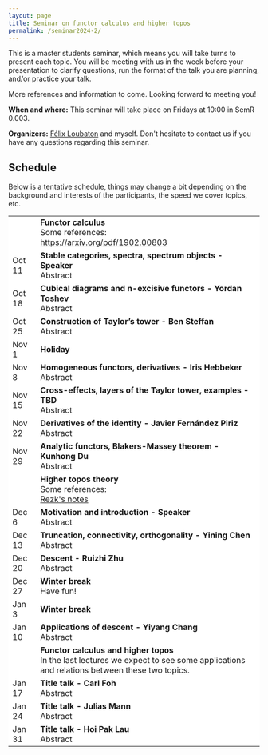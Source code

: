 ```yaml
---
layout: page
title: Seminar on functor calculus and higher topos
permalink: /seminar2024-2/
---
```


This is a master students seminar, which means you will take turns to present each topic. You will be meeting with us in the week before your presentation to clarify questions, run the format of the talk you are planning, and/or practice your talk.

More references and information to come. Looking forward to meeting you!

<b>When and where:</b> This seminar will take place on Fridays at 10:00 in SemR 0.003.

<b>Organizers:</b> <a href="https://felixloubaton.github.io/">Félix Loubaton</a> and myself. Don't hesitate to contact us if you have any questions regarding this seminar.



## Schedule 

Below is a tentative schedule, things may change a bit depending on the background and interests of the participants, the speed we cover topics, etc.
<style>
  .no-border, .no-border td, .no-border th {
    border: none;
      background-color: white;
  }
  
  table {
   border-collapse: collapse;
}

table tr, table td, table th {
   border: none;
}
</style>
<style>
.right-justify {
  text-align: right;
}
</style>

<table class="no-border">
    <tr>
    <td></td>
    <td><b>Functor calculus</b><br>
    Some references: <br>
      <a href=" https://arxiv.org/pdf/1902.00803"> https://arxiv.org/pdf/1902.00803</a><br> 
    </td>
  </tr>

  <tr>
    <td>Oct 11</td>
    <td><b> Stable categories, spectra, spectrum objects - Speaker</b><br>
      Abstract
    </td>
  </tr>
   <tr>
    <td>Oct 18</td>
    <td><b>Cubical diagrams and n-excisive functors - Yordan Toshev</b><br>
      Abstract
    </td>
  </tr>
   <tr>
    <td>Oct 25</td>
    <td><b>Construction of Taylor’s tower - Ben Steffan</b><br>
      Abstract
    </td>
  </tr>
   <tr>
    <td>Nov 1</td>
    <td><b>Holiday</b><br>
    </td>
  </tr>
   <tr>
    <td>Nov 8</td>
    <td><b>Homogeneous functors, derivatives - Iris Hebbeker</b><br>
      Abstract
    </td>
  </tr>
   <tr>
    <td>Nov 15</td>
    <td><b>Cross-effects, layers of the Taylor tower, examples - TBD</b><br>
      Abstract
    </td>
  </tr>
   <tr>
    <td>Nov 22</td>
    <td><b>Derivatives of the identity - Javier Fernández Piriz</b><br>
      Abstract
    </td>
  </tr>

   <tr>
    <td>Nov 29</td>
    <td><b>Analytic functors, Blakers-Massey theorem - Kunhong Du</b><br>
      Abstract
    </td>
  </tr>

   <tr>
    <td></td>
    <td><b>Higher topos theory</b><br>
      Some references:<br>
      <a href="https://rezk.web.illinois.edu/leeds-lectures-2019.pdf">Rezk's notes</a><br> 
    </td>
  </tr>

   <tr>
    <td>Dec 6</td>
    <td><b>Motivation and introduction - Speaker</b><br>
      Abstract
    </td>
  </tr>  

   <tr>
    <td>Dec 13</td>
    <td><b>Truncation, connectivity, orthogonality - Yining Chen</b><br>
      Abstract
    </td>
  </tr>  

  <tr>
    <td>Dec 20</td>
    <td><b>Descent - Ruizhi Zhu</b><br>
      Abstract
    </td>
  </tr> 
  

   <tr>
    <td>Dec 27</td>
    <td><b>Winter break</b><br>
      Have fun!
    </td>
  </tr>  

   <tr>
    <td>Jan 3</td>
    <td><b>Winter break</b><br>
    </td>
  </tr> 

   <tr>
    <td>Jan 10</td>
    <td><b>Applications of descent - Yiyang Chang</b><br>
      Abstract
    </td>
  </tr> 

  <tr>
    <td></td>
    <td><b>Functor calculus and higher topos</b><br>
      In the last lectures we expect to see some applications and relations between these two topics.
    </td>
  </tr>
   <tr>
    <td>Jan 17</td>
    <td><b>Title talk - Carl Foh</b><br>
      Abstract
    </td>
  </tr> 

   <tr>
    <td>Jan 24</td>
    <td><b>Title talk - Julias Mann</b><br>
      Abstract
    </td>
  </tr> 

  <tr>
    <td>Jan 31</td>
    <td><b>Title talk - Hoi Pak Lau </b><br>
      Abstract
    </td>
  </tr> 
</table>










<!--
### Step 1) Fork Reverie to your User Repository

Fork [this repository](https://github.com/amitmerchant1990/reverie), then rename the repository to `yourgithubusername.github.io`.

Alternatively, you can use [Use this template](https://github.com/amitmerchant1990/reverie/generate) button if you want to create a repository with a clean commit history which will use Reverie as a template.

Your Jekyll blog will often be viewable immediately at <https://yourgithubusername.github.io> (if it's not, you can often force it to build by completing step 2)

### Step 2) Customize and view your site

Enter your site name, description, avatar and many other options by editing the `_config.yml` file. You can easily turn on Google Analytics tracking, Disqus commenting and social icons here.

Making a change to `_config.yml` (or any file in your repository) will force GitHub Pages to rebuild your site with jekyll. Your rebuilt site will be viewable a few seconds later at <https://yourgithubusername.github.io> - if not, give it ten minutes as GitHub suggests and it'll appear soon.

### Step 3) Publish your first blog post

Create a new file called `/_posts/2019-2-13-Hello-World.md` to publish your first blog post. That's all you need to do to publish your first blog post! This [Markdown Cheatsheet](https://github.com/adam-p/markdown-here/wiki/Markdown-Cheatsheet) might come in handy while writing the posts.

> You can add additional posts in the browser on GitHub.com too! Just hit the <kbd>Create new file</kbd> button in `/_posts/` to create new content. Just make sure to include the [front-matter](http://jekyllrb.com/docs/frontmatter/) block at the top of each new blog post and make sure the post's filename is in this format: year-month-day-title.md

## Using Categories in Reverie

You can categorize your content based on `categories` in Reverie. For this, you just need to add `categories` in front matter like below:

For adding single category:

```md
categories: JavaScript
```

For adding multiple categories:

```md
categories: [PHP, Laravel]
```

The contegorized content can be shown over this URL: <https://yourgithubusername.github.io/categories/>

## RSS

The generated [RSS feed](https://en.wikipedia.org/wiki/RSS) of your blog can be found at <https://yourgithubusername.github.io/feed>. You can see the example RSS feed over [here](https://www.amitmerchant.com/reverie/feed).

## Sitemap

The generated sitemap of your blog can be found at <https://yourgithubusername.github.io/sitemap>. You can see the example sitemap feed over [here](https://www.amitmerchant.com/reverie/sitemap).

-->
